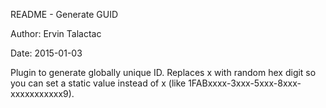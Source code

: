 README - Generate GUID

Author: Ervin  Talactac

Date: 2015-01-03

Plugin to generate globally unique ID. Replaces x with random hex digit so you can set a static value instead of x (like 1FABxxxx-3xxx-5xxx-8xxx-xxxxxxxxxxx9).


